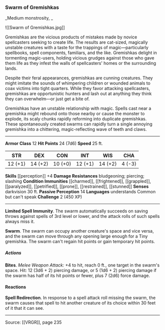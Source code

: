 ### Swarm of Gremishkas
_Medium monstrosity, _

![[Swarm of Gremishkas.jpg]]

Gremishkas are the vicious products of mistakes made by novice spellcasters seeking to create life. The results are cat-sized, magically unstable creatures with a taste for the trappings of magic—particularly spellbooks, spell components, familiars, and the like. Gremishkas delight in tormenting magic-users, holding vicious grudges against those who gave them life as they infest the walls of spellcasters' homes or the surrounding lands.

Despite their feral appearances, gremishkas are cunning creatures. They might imitate the sounds of whimpering children or wounded animals to coax victims into tight quarters. While they favor attacking spellcasters, gremishkas are opportunistic hunters and lash out at anything they think they can overwhelm—or just get a bite of.

Gremishkas have an unstable relationship with magic. Spells cast near a gremishka might rebound onto those nearby or cause the monster to explode, its scaly chunks rapidly reforming into duplicate gremishkas. These spontaneously created swarms can rapidly turn a single annoying gremishka into a chittering, magic-reflecting wave of teeth and claws.




---

**Armor Class** 12
**Hit Points** 24 (7d6)
**Speed** 25 ft.

| STR     | DEX     | CON     | INT     | WIS     | CHA     |
|---------|---------|---------|---------|---------|---------|
| 12 (+1) | 14 (+2) | 10 (+0) | 12 (+1) | 14 (+2) | 4 (-3) |

**Skills** [[perception]] +4
**Damage Resistances** bludgeoning; piercing; slashing
**Condition Immunities** [[charmed]], [[frightened]], [[grappled]], [[paralyzed]], [[petrified]], [[prone]], [[restrained]], [[stunned]]
**Senses** darkvision 30 ft.
**Passive Perception** 14
**Languages** understands Common but can't speak
**Challenge** 2 (450 XP)

---

**Limited Spell Immunity**. The swarm automatically succeeds on saving throws against spells of 3rd level or lower, and the attack rolls of such spells always miss it.

**Swarm**. The swarm can occupy another creature's space and vice versa, and the swarm can move through any opening large enough for a Tiny gremishka. The swarm can't regain hit points or gain temporary hit points.

##### Actions
**Bites**. _Melee Weapon Attack:_ +4 to hit, reach 0 ft., one target in the swarm's space. Hit: 12 (3d6 + 2) piercing damage, or 5 (1d6 + 2) piercing damage if the swarm has half of its hit points or fewer, plus 7 (2d6) force damage.

#### Reactions
**Spell Redirection**. In response to a spell attack roll missing the swarm, the swarm causes that spell to hit another creature of its choice within 30 feet of it that it can see.


---

Source: [[VRGR]], page 235